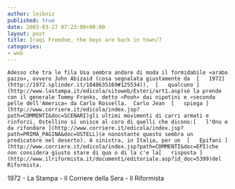 ```yaml
---
author: leibniz
published: true
date: 2003-03-27 07:23:00+00:00
layout: post
title: Iraqi Freedom, the boys are back in town/7
categories:
- web
---
```



	
	Adesso che tra le fila Usa sembra andare di moda il formidabile «arabo pazzo», ovvero John Abizaid (cosa segnalata giustamente da  [   1972](http://1972.splinder.it/1048635169#125534)),  [   qualcuno ](http://www.lastampa.it/edicola/sitoweb/Esteri/art1.asp)se la prende con il generale Tommy Franks, detto «Pooh» dai nipotini e «seconda pelle dell'America» da Carlo Rossella.  Carlo Jean  [   spiega ](http://www.corriere.it/edicola/index.jsp?path=COMMENTI&doc=SCENARI)gli ultimi movimenti di carri armati e rinforzi, Ostellino si unisce al coro di quelli che dicono:[   l'Onu e da rifondare ](http://www.corriere.it/edicola/index.jsp?path=PRIMA_PAGINA&doc=OSTELL)(e nonostante questo sembra un predicatore nel deserto). A sinistra, in Italia, per un  [   Epifani ](http://www.corriere.it/edicola/index.jsp?path=COMMENTI&doc=EPI)che non considera giusto stare di qua o di la c'e la[   risposta ](http://www.ilriformista.it/documenti/editoriale.asp?id_doc=5399)del Riformista. 
  1972 - La Stampa - Il Corriere della Sera - Il Riformista